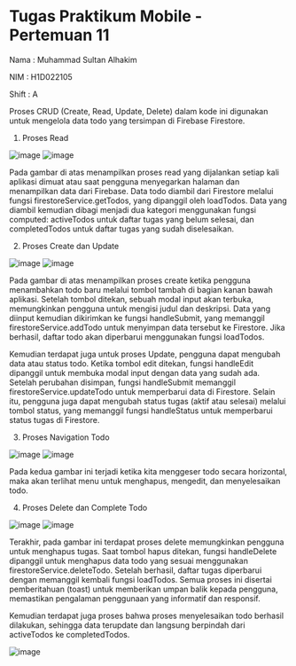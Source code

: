 ﻿# Tugas Praktikum Mobile - Pertemuan 11

Nama  : Muhammad Sultan Alhakim

NIM   : H1D022105

Shift  : A

Proses CRUD (Create, Read, Update, Delete) dalam kode ini digunakan untuk mengelola data todo yang tersimpan di Firebase Firestore.

1.  Proses Read

![image](https://github.com/user-attachments/assets/1a594f49-26b1-4c13-9674-26518ed9a5cb)
![image](https://github.com/user-attachments/assets/b3fbb6d4-264e-4341-8751-bfbfc80e8393)

Pada gambar di atas menampilkan proses read yang dijalankan setiap kali aplikasi dimuat atau saat pengguna menyegarkan halaman dan menampilkan data dari Firebase. Data todo diambil dari Firestore melalui fungsi firestoreService.getTodos, yang dipanggil oleh loadTodos. Data yang diambil kemudian dibagi menjadi dua kategori menggunakan fungsi computed: activeTodos untuk daftar tugas yang belum selesai, dan completedTodos untuk daftar tugas yang sudah diselesaikan.

2. Proses Create dan Update

![image](https://github.com/user-attachments/assets/e74a2bca-9eb4-49a7-b643-8d3cfb4f2cfb)
![image](https://github.com/user-attachments/assets/8debc46b-ff64-4758-a6d7-83d4c92232e3)

Pada gambar di atas menampilkan proses create ketika pengguna menambahkan todo baru melalui tombol tambah di bagian kanan bawah aplikasi. Setelah tombol ditekan, sebuah modal input akan terbuka, memungkinkan pengguna untuk mengisi judul dan deskripsi. Data yang diinput kemudian dikirimkan ke fungsi handleSubmit, yang memanggil firestoreService.addTodo untuk menyimpan data tersebut ke Firestore. Jika berhasil, daftar todo akan diperbarui menggunakan fungsi loadTodos.

Kemudian terdapat juga untuk proses Update, pengguna dapat mengubah data atau status todo. Ketika tombol edit ditekan, fungsi handleEdit dipanggil untuk membuka modal input dengan data yang sudah ada. Setelah perubahan disimpan, fungsi handleSubmit memanggil firestoreService.updateTodo untuk memperbarui data di Firestore. Selain itu, pengguna juga dapat mengubah status tugas (aktif atau selesai) melalui tombol status, yang memanggil fungsi handleStatus untuk memperbarui status tugas di Firestore.

3. Proses Navigation Todo

![image](https://github.com/user-attachments/assets/4634807c-3dec-4af5-bd16-e17a4bebd798)
![image](https://github.com/user-attachments/assets/af89ab63-b207-4d77-840b-d8aaa7e23394)

Pada kedua gambar ini terjadi ketika kita menggeser todo secara horizontal, maka akan terlihat menu untuk menghapus, mengedit, dan menyelesaikan todo.

4. Proses Delete dan Complete Todo

![image](https://github.com/user-attachments/assets/07c17e06-e5db-4976-b9a0-a9d39bed0ad3)
![image](https://github.com/user-attachments/assets/78616948-b431-4af3-ad6a-6ca910f95d37)


Terakhir, pada gambar ini terdapat proses delete memungkinkan pengguna untuk menghapus tugas. Saat tombol hapus ditekan, fungsi handleDelete dipanggil untuk menghapus data todo yang sesuai menggunakan firestoreService.deleteTodo. Setelah berhasil, daftar tugas diperbarui dengan memanggil kembali fungsi loadTodos. Semua proses ini disertai pemberitahuan (toast) untuk memberikan umpan balik kepada pengguna, memastikan pengalaman penggunaan yang informatif dan responsif.

Kemudian terdapat juga proses bahwa proses menyelesaikan todo berhasil dilakukan, sehingga data terupdate dan langsung berpindah dari activeTodos ke completedTodos.

![image](https://github.com/user-attachments/assets/e986d7f1-7d8c-4631-b5ef-71bb4fff9d12)
